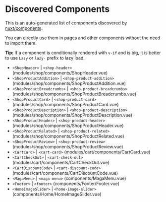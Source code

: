 # Discovered Components

This is an auto-generated list of components discovered by [nuxt/components](https://github.com/nuxt/components).

You can directly use them in pages and other components without the need to import them.

**Tip:** If a component is conditionally rendered with `v-if` and is big, it is better to use `Lazy` or `lazy-` prefix to lazy load.

- `<ShopHeader>` | `<shop-header>` (modules/shop/components/ShopHeader.vue)
- `<ShopProductAddition>` | `<shop-product-addition>` (modules/shop/components/ShopProductAddition.vue)
- `<ShopProductBreadcrumbs>` | `<shop-product-breadcrumbs>` (modules/shop/components/ShopProductBreadcrumbs.vue)
- `<ShopProductCard>` | `<shop-product-card>` (modules/shop/components/ShopProductCard.vue)
- `<ShopProductDescription>` | `<shop-product-description>` (modules/shop/components/ShopProductDescription.vue)
- `<ShopProductHeader>` | `<shop-product-header>` (modules/shop/components/ShopProductHeader.vue)
- `<ShopProductRelated>` | `<shop-product-related>` (modules/shop/components/ShopProductRelated.vue)
- `<ShopProductReview>` | `<shop-product-review>` (modules/shop/components/ShopProductReview.vue)
- `<CartCard>` | `<cart-card>` (modules/cart/components/CartCard.vue)
- `<CartCheckOut>` | `<cart-check-out>` (modules/cart/components/CartCheckOut.vue)
- `<CartDiscountCode>` | `<cart-discount-code>` (modules/cart/components/CartDiscountCode.vue)
- `<MagaMenu>` | `<maga-menu>` (components/MagaMenu.vue)
- `<Footer>` | `<footer>` (components/Footer/Footer.vue)
- `<HomeImageSlider>` | `<home-image-slider>` (components/Home/HomeImageSlider.vue)
